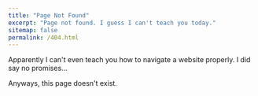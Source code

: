 ```yaml
---
title: "Page Not Found"
excerpt: "Page not found. I guess I can't teach you today."
sitemap: false
permalink: /404.html
---
```


Apparently I can't even teach you how to navigate a website properly. I did say no promises...

Anyways, this page doesn't exist.

<script>
  var GOOG_FIXURL_LANG = 'en';
  var GOOG_FIXURL_SITE = '{{ site.url }}'
</script>
<script src="https://linkhelp.clients.google.com/tbproxy/lh/wm/fixurl.js">
</script>
